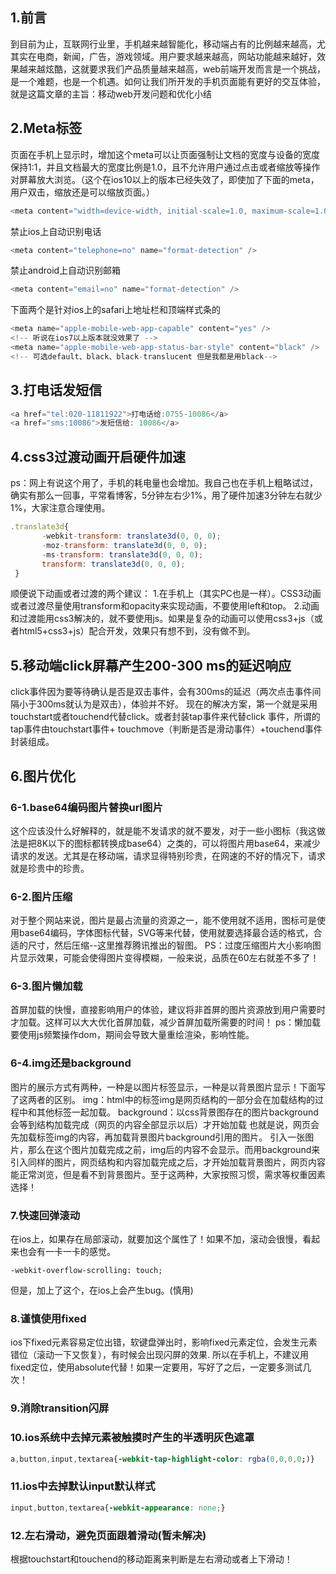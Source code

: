 ## 1.前言
到目前为止，互联网行业里，手机越来越智能化，移动端占有的比例越来越高，尤其实在电商，新闻，广告，游戏领域。用户要求越来越高，网站功能越来越好，效果越来越炫酷，这就要求我们产品质量越来越高，web前端开发而言是一个挑战，是一个难题，也是一个机遇。如何让我们所开发的手机页面能有更好的交互体验，就是这篇文章的主旨：移动web开发问题和优化小结
## 2.Meta标签
页面在手机上显示时，增加这个meta可以让页面强制让文档的宽度与设备的宽度保持1:1，并且文档最大的宽度比例是1.0，且不允许用户通过点击或者缩放等操作对屏幕放大浏览。（这个在ios10以上的版本已经失效了，即使加了下面的meta，用户双击，缩放还是可以缩放页面。）
```js
<meta content="width=device-width, initial-scale=1.0, maximum-scale=1.0, user-scalable=0;" name="viewport" />
```
禁止ios上自动识别电话
```js
<meta content="telephone=no" name="format-detection" />
```
禁止android上自动识别邮箱
```js
<meta content="email=no" name="format-detection" />
```
下面两个是针对ios上的safari上地址栏和顶端样式条的
```js
<meta name="apple-mobile-web-app-capable" content="yes" />
<!-- 听说在ios7以上版本就没效果了 -->
<meta name="apple-mobile-web-app-status-bar-style" content="black" />
<!-- 可选default、black、black-translucent 但是我都是用black-->
```
## 3.打电话发短信
```js
<a href="tel:020-11811922">打电话给:0755-10086</a>
<a href="sms:10086">发短信给: 10086</a>
```
## 4.css3过渡动画开启硬件加速
ps：网上有说这个用了，手机的耗电量也会增加。我自己也在手机上粗略试过，确实有那么一回事，平常看博客，5分钟左右少1%，用了硬件加速3分钟左右就少1%，大家注意合理使用。
```js
.translate3d{
       -webkit-transform: translate3d(0, 0, 0);
       -moz-transform: translate3d(0, 0, 0);
       -ms-transform: translate3d(0, 0, 0);
       transform: translate3d(0, 0, 0);
 }
 ```
顺便说下动画或者过渡的两个建议：
1.在手机上（其实PC也是一样）。CSS3动画或者过渡尽量使用transform和opacity来实现动画，不要使用left和top。
2.动画和过渡能用css3解决的，就不要使用js。如果是复杂的动画可以使用css3+js（或者html5+css3+js）配合开发，效果只有想不到，没有做不到。
## 5.移动端click屏幕产生200-300 ms的延迟响应
click事件因为要等待确认是否是双击事件，会有300ms的延迟（两次点击事件间隔小于300ms就认为是双击），体验并不好。
现在的解决方案，第一个就是采用touchstart或者touchend代替click。或者封装tap事件来代替click 事件，所谓的tap事件由touchstart事件+ touchmove（判断是否是滑动事件）+touchend事件封装组成。
## 6.图片优化
### 6-1.base64编码图片替换url图片
这个应该没什么好解释的，就是能不发请求的就不要发，对于一些小图标（我这做法是把8K以下的图标都转换成base64）之类的，可以将图片用base64，来减少请求的发送。尤其是在移动端，请求显得特别珍贵，在网速的不好的情况下，请求就是珍贵中的珍贵。
### 6-2.图片压缩
对于整个网站来说，图片是最占流量的资源之一，能不使用就不适用，图标可是使用base64编码，字体图标代替，SVG等来代替，使用就要选择最合适的格式，合适的尺寸，然后压缩--这里推荐腾讯推出的智图。
PS：过度压缩图片大小影响图片显示效果，可能会使得图片变得模糊，一般来说，品质在60左右就差不多了！
### 6-3.图片懒加载
首屏加载的快慢，直接影响用户的体验，建议将非首屏的图片资源放到用户需要时才加载。这样可以大大优化首屏加载，减少首屏加载所需要的时间！
ps：懒加载要使用js频繁操作dom，期间会导致大量重绘渲染，影响性能。
### 6-4.img还是background
图片的展示方式有两种，一种是以图片标签显示，一种是以背景图片显示！下面写了这两者的区别。
img：html中的标签img是网页结构的一部分会在加载结构的过程中和其他标签一起加载。
background：以css背景图存在的图片background会等到结构加载完成（网页的内容全部显示以后）才开始加载
也就是说，网页会先加载标签img的内容，再加载背景图片background引用的图片。
引入一张图片，那么在这个图片加载完成之前，img后的内容不会显示。而用background来引入同样的图片，网页结构和内容加载完成之后，才开始加载背景图片，网页内容能正常浏览，但是看不到背景图片。至于这两种，大家按照习惯，需求等权重因素选择！
### 7.快速回弹滚动
在ios上，如果存在局部滚动，就要加这个属性了！如果不加，滚动会很慢，看起来也会有一卡一卡的感觉。
```
-webkit-overflow-scrolling: touch;
```
但是，加上了这个，在ios上会产生bug。(慎用)
### 8.谨慎使用fixed
ios下fixed元素容易定位出错，软键盘弹出时，影响fixed元素定位，会发生元素错位（滚动一下又恢复），有时候会出现闪屏的效果.
所以在手机上，不建议用fixed定位，使用absolute代替！如果一定要用，写好了之后，一定要多测试几次！
### 9.消除transition闪屏
### 10.ios系统中去掉元素被触摸时产生的半透明灰色遮罩
```css
a,button,input,textarea{-webkit-tap-highlight-color: rgba(0,0,0,0;)}
```
### 11.ios中去掉默认input默认样式
```css
input,button,textarea{-webkit-appearance: none;}
```
### 12.左右滑动，避免页面跟着滑动(暂未解决)
根据touchstart和touchend的移动距离来判断是左右滑动或者上下滑动！
